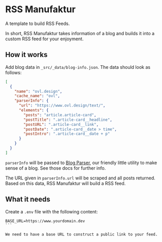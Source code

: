 # RSS Manufaktur

A template to build RSS Feeds.

In short, RSS Manufaktur takes information of a blog and builds it into a custom RSS feed for your enjoyment.

## How it works

Add blog data in `_src/_data/blog-info.json`. The data should look as follows:

```json
[
  {
    "name": "ovl.design",
    "cache_name": "ovl",
    "parserInfo": {
      "url": "https://www.ovl.design/text/",
      "elements": {
        "posts": "article.article-card",
        "postTitle": ".article-card__headline",
        "postURL": ".article-card__link",
        "postDate": ".article-card__date > time",
        "postIntro": ".article-card__date + p"
      }
    }
  }
]
```

`parserInfo` will be passed to [Blog Parser](https://github.com/inframanufaktur/blog-parser), our friendly little utility to make sense of a blog. See those docs for further info.

The URL given in `parserInfo.url` will be scraped and all posts returned. Based on this data, RSS Manufaktur will build a RSS feed.

## What it needs

Create a `.env` file with the following content:

````
BASE_URL=https://www.yourdomain.dev
```

We need to have a base URL to construct a public link to your feed.

````
